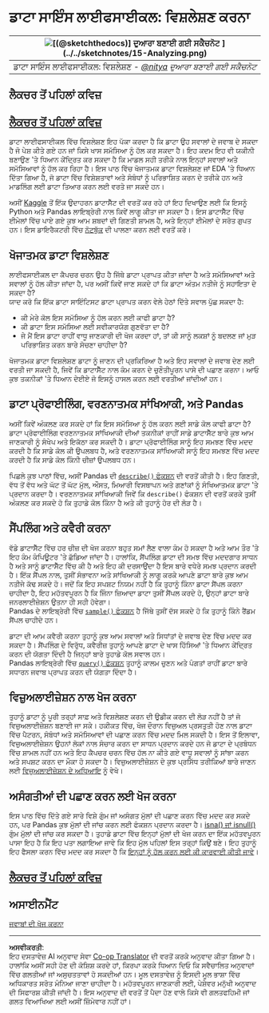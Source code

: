 <!--
CO_OP_TRANSLATOR_METADATA:
{
  "original_hash": "d92f57eb110dc7f765c05cbf0f837c77",
  "translation_date": "2025-08-27T18:01:53+00:00",
  "source_file": "4-Data-Science-Lifecycle/15-analyzing/README.md",
  "language_code": "pa"
}
-->
# ਡਾਟਾ ਸਾਇੰਸ ਲਾਈਫਸਾਈਕਲ: ਵਿਸ਼ਲੇਸ਼ਣ ਕਰਨਾ

|![ [(@sketchthedocs)] ਦੁਆਰਾ ਬਣਾਈ ਗਈ ਸਕੈਚਨੋਟ](https://sketchthedocs.dev) ](../../sketchnotes/15-Analyzing.png)|
|:---:|
| ਡਾਟਾ ਸਾਇੰਸ ਲਾਈਫਸਾਈਕਲ: ਵਿਸ਼ਲੇਸ਼ਣ - _[@nitya](https://twitter.com/nitya) ਦੁਆਰਾ ਬਣਾਈ ਗਈ ਸਕੈਚਨੋਟ_ |

## ਲੈਕਚਰ ਤੋਂ ਪਹਿਲਾਂ ਕਵਿਜ਼

## [ਲੈਕਚਰ ਤੋਂ ਪਹਿਲਾਂ ਕਵਿਜ਼](https://purple-hill-04aebfb03.1.azurestaticapps.net/quiz/28)

ਡਾਟਾ ਲਾਈਫਸਾਈਕਲ ਵਿੱਚ ਵਿਸ਼ਲੇਸ਼ਣ ਇਹ ਪੱਕਾ ਕਰਦਾ ਹੈ ਕਿ ਡਾਟਾ ਉਹ ਸਵਾਲਾਂ ਦੇ ਜਵਾਬ ਦੇ ਸਕਦਾ ਹੈ ਜੋ ਪੇਸ਼ ਕੀਤੇ ਗਏ ਹਨ ਜਾਂ ਕਿਸੇ ਖਾਸ ਸਮੱਸਿਆ ਨੂੰ ਹੱਲ ਕਰ ਸਕਦਾ ਹੈ। ਇਹ ਕਦਮ ਇਹ ਵੀ ਯਕੀਨੀ ਬਣਾਉਣ 'ਤੇ ਧਿਆਨ ਕੇਂਦ੍ਰਿਤ ਕਰ ਸਕਦਾ ਹੈ ਕਿ ਮਾਡਲ ਸਹੀ ਤਰੀਕੇ ਨਾਲ ਇਨ੍ਹਾਂ ਸਵਾਲਾਂ ਅਤੇ ਸਮੱਸਿਆਵਾਂ ਨੂੰ ਹੱਲ ਕਰ ਰਿਹਾ ਹੈ। ਇਸ ਪਾਠ ਵਿੱਚ ਖੋਜਾਤਮਕ ਡਾਟਾ ਵਿਸ਼ਲੇਸ਼ਣ ਜਾਂ EDA 'ਤੇ ਧਿਆਨ ਦਿੱਤਾ ਗਿਆ ਹੈ, ਜੋ ਡਾਟਾ ਵਿੱਚ ਵਿਸ਼ੇਸ਼ਤਾਵਾਂ ਅਤੇ ਸੰਬੰਧਾਂ ਨੂੰ ਪਰਿਭਾਸ਼ਿਤ ਕਰਨ ਦੇ ਤਰੀਕੇ ਹਨ ਅਤੇ ਮਾਡਲਿੰਗ ਲਈ ਡਾਟਾ ਤਿਆਰ ਕਰਨ ਲਈ ਵਰਤੇ ਜਾ ਸਕਦੇ ਹਨ।

ਅਸੀਂ [Kaggle](https://www.kaggle.com/balaka18/email-spam-classification-dataset-csv/version/1) ਤੋਂ ਇੱਕ ਉਦਾਹਰਨ ਡਾਟਾਸੈੱਟ ਦੀ ਵਰਤੋਂ ਕਰ ਰਹੇ ਹਾਂ ਇਹ ਦਿਖਾਉਣ ਲਈ ਕਿ ਇਸਨੂੰ Python ਅਤੇ Pandas ਲਾਇਬ੍ਰੇਰੀ ਨਾਲ ਕਿਵੇਂ ਲਾਗੂ ਕੀਤਾ ਜਾ ਸਕਦਾ ਹੈ। ਇਸ ਡਾਟਾਸੈੱਟ ਵਿੱਚ ਈਮੇਲਾਂ ਵਿੱਚ ਪਾਏ ਗਏ ਕੁਝ ਆਮ ਸ਼ਬਦਾਂ ਦੀ ਗਿਣਤੀ ਸ਼ਾਮਲ ਹੈ, ਅਤੇ ਇਨ੍ਹਾਂ ਈਮੇਲਾਂ ਦੇ ਸਰੋਤ ਗੁਪਤ ਹਨ। ਇਸ ਡਾਇਰੈਕਟਰੀ ਵਿੱਚ [ਨੋਟਬੁੱਕ](notebook.ipynb) ਦੀ ਪਾਲਣਾ ਕਰਨ ਲਈ ਵਰਤੋਂ ਕਰੋ।

## ਖੋਜਾਤਮਕ ਡਾਟਾ ਵਿਸ਼ਲੇਸ਼ਣ

ਲਾਈਫਸਾਈਕਲ ਦਾ ਕੈਪਚਰ ਚਰਨ ਉਹ ਹੈ ਜਿੱਥੇ ਡਾਟਾ ਪ੍ਰਾਪਤ ਕੀਤਾ ਜਾਂਦਾ ਹੈ ਅਤੇ ਸਮੱਸਿਆਵਾਂ ਅਤੇ ਸਵਾਲਾਂ ਨੂੰ ਹੱਲ ਕੀਤਾ ਜਾਂਦਾ ਹੈ, ਪਰ ਅਸੀਂ ਕਿਵੇਂ ਜਾਣ ਸਕਦੇ ਹਾਂ ਕਿ ਡਾਟਾ ਅੰਤਮ ਨਤੀਜੇ ਨੂੰ ਸਹਾਇਤਾ ਦੇ ਸਕਦਾ ਹੈ?  
ਯਾਦ ਕਰੋ ਕਿ ਇੱਕ ਡਾਟਾ ਸਾਇੰਟਿਸਟ ਡਾਟਾ ਪ੍ਰਾਪਤ ਕਰਨ ਵੇਲੇ ਹੇਠਾਂ ਦਿੱਤੇ ਸਵਾਲ ਪੁੱਛ ਸਕਦਾ ਹੈ:
- ਕੀ ਮੇਰੇ ਕੋਲ ਇਸ ਸਮੱਸਿਆ ਨੂੰ ਹੱਲ ਕਰਨ ਲਈ ਕਾਫੀ ਡਾਟਾ ਹੈ?
- ਕੀ ਡਾਟਾ ਇਸ ਸਮੱਸਿਆ ਲਈ ਸਵੀਕਾਰਯੋਗ ਗੁਣਵੱਤਾ ਦਾ ਹੈ?
- ਜੇ ਮੈਂ ਇਸ ਡਾਟਾ ਰਾਹੀਂ ਵਾਧੂ ਜਾਣਕਾਰੀ ਦੀ ਖੋਜ ਕਰਦਾ ਹਾਂ, ਤਾਂ ਕੀ ਸਾਨੂੰ ਲਕਸ਼ਾਂ ਨੂੰ ਬਦਲਣ ਜਾਂ ਮੁੜ ਪਰਿਭਾਸ਼ਿਤ ਕਰਨ ਬਾਰੇ ਸੋਚਣਾ ਚਾਹੀਦਾ ਹੈ?

ਖੋਜਾਤਮਕ ਡਾਟਾ ਵਿਸ਼ਲੇਸ਼ਣ ਡਾਟਾ ਨੂੰ ਜਾਣਨ ਦੀ ਪ੍ਰਕਿਰਿਆ ਹੈ ਅਤੇ ਇਹ ਸਵਾਲਾਂ ਦੇ ਜਵਾਬ ਦੇਣ ਲਈ ਵਰਤੀ ਜਾ ਸਕਦੀ ਹੈ, ਜਿਵੇਂ ਕਿ ਡਾਟਾਸੈੱਟ ਨਾਲ ਕੰਮ ਕਰਨ ਦੇ ਚੁਣੌਤੀਪੂਰਨ ਪਾਸੇ ਦੀ ਪਛਾਣ ਕਰਨਾ। ਆਓ ਕੁਝ ਤਕਨੀਕਾਂ 'ਤੇ ਧਿਆਨ ਦੇਈਏ ਜੋ ਇਸਨੂੰ ਹਾਸਲ ਕਰਨ ਲਈ ਵਰਤੀਆਂ ਜਾਂਦੀਆਂ ਹਨ।

## ਡਾਟਾ ਪ੍ਰੋਫਾਈਲਿੰਗ, ਵਰਣਨਾਤਮਕ ਸਾਂਖਿਆਕੀ, ਅਤੇ Pandas
ਅਸੀਂ ਕਿਵੇਂ ਅੰਕਲਣ ਕਰ ਸਕਦੇ ਹਾਂ ਕਿ ਇਸ ਸਮੱਸਿਆ ਨੂੰ ਹੱਲ ਕਰਨ ਲਈ ਸਾਡੇ ਕੋਲ ਕਾਫੀ ਡਾਟਾ ਹੈ? ਡਾਟਾ ਪ੍ਰੋਫਾਈਲਿੰਗ ਵਰਣਨਾਤਮਕ ਸਾਂਖਿਆਕੀ ਦੀਆਂ ਤਕਨੀਕਾਂ ਰਾਹੀਂ ਸਾਡੇ ਡਾਟਾਸੈੱਟ ਬਾਰੇ ਕੁਝ ਆਮ ਜਾਣਕਾਰੀ ਨੂੰ ਸੰਖੇਪ ਅਤੇ ਇਕੱਠਾ ਕਰ ਸਕਦੀ ਹੈ। ਡਾਟਾ ਪ੍ਰੋਫਾਈਲਿੰਗ ਸਾਨੂੰ ਇਹ ਸਮਝਣ ਵਿੱਚ ਮਦਦ ਕਰਦੀ ਹੈ ਕਿ ਸਾਡੇ ਕੋਲ ਕੀ ਉਪਲਬਧ ਹੈ, ਅਤੇ ਵਰਣਨਾਤਮਕ ਸਾਂਖਿਆਕੀ ਸਾਨੂੰ ਇਹ ਸਮਝਣ ਵਿੱਚ ਮਦਦ ਕਰਦੀ ਹੈ ਕਿ ਸਾਡੇ ਕੋਲ ਕਿੰਨੀ ਚੀਜ਼ਾਂ ਉਪਲਬਧ ਹਨ।

ਪਿਛਲੇ ਕੁਝ ਪਾਠਾਂ ਵਿੱਚ, ਅਸੀਂ Pandas ਦੀ [`describe()` ਫੰਕਸ਼ਨ](https://pandas.pydata.org/pandas-docs/stable/reference/api/pandas.DataFrame.describe.html) ਦੀ ਵਰਤੋਂ ਕੀਤੀ ਹੈ। ਇਹ ਗਿਣਤੀ, ਵੱਧ ਤੋਂ ਵੱਧ ਅਤੇ ਘੱਟ ਤੋਂ ਘੱਟ ਮੁੱਲ, ਔਸਤ, ਮਿਆਰੀ ਵਿਸਥਾਪਨ ਅਤੇ ਗਣਾਂਕਾਂ ਨੂੰ ਸੰਖਿਆਤਮਕ ਡਾਟਾ 'ਤੇ ਪ੍ਰਦਾਨ ਕਰਦਾ ਹੈ। ਵਰਣਨਾਤਮਕ ਸਾਂਖਿਆਕੀ ਜਿਵੇਂ ਕਿ `describe()` ਫੰਕਸ਼ਨ ਦੀ ਵਰਤੋਂ ਕਰਕੇ ਤੁਸੀਂ ਅੰਕਲਣ ਕਰ ਸਕਦੇ ਹੋ ਕਿ ਤੁਹਾਡੇ ਕੋਲ ਕਿੰਨਾ ਹੈ ਅਤੇ ਕੀ ਤੁਹਾਨੂੰ ਹੋਰ ਦੀ ਲੋੜ ਹੈ।

## ਸੈਂਪਲਿੰਗ ਅਤੇ ਕਵੈਰੀ ਕਰਨਾ
ਵੱਡੇ ਡਾਟਾਸੈੱਟ ਵਿੱਚ ਹਰ ਚੀਜ਼ ਦੀ ਖੋਜ ਕਰਨਾ ਬਹੁਤ ਸਮਾਂ ਲੈਣ ਵਾਲਾ ਕੰਮ ਹੋ ਸਕਦਾ ਹੈ ਅਤੇ ਆਮ ਤੌਰ 'ਤੇ ਇਹ ਕੰਮ ਕੰਪਿਊਟਰ 'ਤੇ ਛੱਡਿਆ ਜਾਂਦਾ ਹੈ। ਹਾਲਾਂਕਿ, ਸੈਂਪਲਿੰਗ ਡਾਟਾ ਦੀ ਸਮਝ ਵਿੱਚ ਮਦਦਗਾਰ ਸਾਧਨ ਹੈ ਅਤੇ ਸਾਨੂੰ ਡਾਟਾਸੈੱਟ ਵਿੱਚ ਕੀ ਹੈ ਅਤੇ ਇਹ ਕੀ ਦਰਸਾਉਂਦਾ ਹੈ ਇਸ ਬਾਰੇ ਵਧੇਰੇ ਸਮਝ ਪ੍ਰਦਾਨ ਕਰਦੀ ਹੈ। ਇੱਕ ਸੈਂਪਲ ਨਾਲ, ਤੁਸੀਂ ਸੰਭਾਵਨਾ ਅਤੇ ਸਾਂਖਿਆਕੀ ਨੂੰ ਲਾਗੂ ਕਰਕੇ ਆਪਣੇ ਡਾਟਾ ਬਾਰੇ ਕੁਝ ਆਮ ਨਤੀਜੇ ਕੱਢ ਸਕਦੇ ਹੋ। ਜਦੋਂ ਕਿ ਇਹ ਸਪਸ਼ਟ ਨਿਯਮ ਨਹੀਂ ਹੈ ਕਿ ਤੁਹਾਨੂੰ ਕਿੰਨਾ ਡਾਟਾ ਸੈਂਪਲ ਕਰਨਾ ਚਾਹੀਦਾ ਹੈ, ਇਹ ਮਹੱਤਵਪੂਰਨ ਹੈ ਕਿ ਜਿੰਨਾ ਜ਼ਿਆਦਾ ਡਾਟਾ ਤੁਸੀਂ ਸੈਂਪਲ ਕਰਦੇ ਹੋ, ਉਨ੍ਹਾਂ ਡਾਟਾ ਬਾਰੇ ਜਨਰਲਾਈਜ਼ੇਸ਼ਨ ਉਤਨਾ ਹੀ ਸਹੀ ਹੋਵੇਗਾ।  
Pandas ਦੇ ਲਾਇਬ੍ਰੇਰੀ ਵਿੱਚ [`sample()` ਫੰਕਸ਼ਨ](https://pandas.pydata.org/pandas-docs/stable/reference/api/pandas.DataFrame.sample.html) ਹੈ ਜਿੱਥੇ ਤੁਸੀਂ ਦੱਸ ਸਕਦੇ ਹੋ ਕਿ ਤੁਹਾਨੂੰ ਕਿੰਨੇ ਰੈਂਡਮ ਸੈਂਪਲ ਚਾਹੀਦੇ ਹਨ।

ਡਾਟਾ ਦੀ ਆਮ ਕਵੈਰੀ ਕਰਨਾ ਤੁਹਾਨੂੰ ਕੁਝ ਆਮ ਸਵਾਲਾਂ ਅਤੇ ਸਿਧਾਂਤਾਂ ਦੇ ਜਵਾਬ ਦੇਣ ਵਿੱਚ ਮਦਦ ਕਰ ਸਕਦਾ ਹੈ। ਸੈਂਪਲਿੰਗ ਦੇ ਵਿਰੁੱਧ, ਕਵੈਰੀਜ਼ ਤੁਹਾਨੂੰ ਆਪਣੇ ਡਾਟਾ ਦੇ ਖਾਸ ਹਿੱਸਿਆਂ 'ਤੇ ਧਿਆਨ ਕੇਂਦ੍ਰਿਤ ਕਰਨ ਦੀ ਯੋਗਤਾ ਦਿੰਦੀ ਹੈ ਜਿਨ੍ਹਾਂ ਬਾਰੇ ਤੁਹਾਡੇ ਕੋਲ ਸਵਾਲ ਹਨ।  
Pandas ਲਾਇਬ੍ਰੇਰੀ ਵਿੱਚ [`query()` ਫੰਕਸ਼ਨ](https://pandas.pydata.org/pandas-docs/stable/reference/api/pandas.DataFrame.query.html) ਤੁਹਾਨੂੰ ਕਾਲਮ ਚੁਣਨ ਅਤੇ ਪੰਗਤਾਂ ਰਾਹੀਂ ਡਾਟਾ ਬਾਰੇ ਸਧਾਰਨ ਜਵਾਬ ਪ੍ਰਾਪਤ ਕਰਨ ਦੀ ਯੋਗਤਾ ਦਿੰਦਾ ਹੈ।

## ਵਿਜ਼ੁਅਲਾਈਜ਼ੇਸ਼ਨ ਨਾਲ ਖੋਜ ਕਰਨਾ
ਤੁਹਾਨੂੰ ਡਾਟਾ ਨੂੰ ਪੂਰੀ ਤਰ੍ਹਾਂ ਸਾਫ਼ ਅਤੇ ਵਿਸ਼ਲੇਸ਼ਣ ਕਰਨ ਦੀ ਉਡੀਕ ਕਰਨ ਦੀ ਲੋੜ ਨਹੀਂ ਹੈ ਤਾਂ ਜੋ ਵਿਜ਼ੁਅਲਾਈਜ਼ੇਸ਼ਨ ਬਣਾਈ ਜਾ ਸਕੇ। ਹਕੀਕਤ ਵਿੱਚ, ਖੋਜ ਦੌਰਾਨ ਵਿਜ਼ੁਅਲ ਪ੍ਰਸਤੁਤੀ ਹੋਣ ਨਾਲ ਡਾਟਾ ਵਿੱਚ ਪੈਟਰਨ, ਸੰਬੰਧਾਂ ਅਤੇ ਸਮੱਸਿਆਵਾਂ ਦੀ ਪਛਾਣ ਕਰਨ ਵਿੱਚ ਮਦਦ ਮਿਲ ਸਕਦੀ ਹੈ। ਇਸ ਤੋਂ ਇਲਾਵਾ, ਵਿਜ਼ੁਅਲਾਈਜ਼ੇਸ਼ਨ ਉਹਨਾਂ ਲੋਕਾਂ ਨਾਲ ਸੰਚਾਰ ਕਰਨ ਦਾ ਸਾਧਨ ਪ੍ਰਦਾਨ ਕਰਦੇ ਹਨ ਜੋ ਡਾਟਾ ਦੇ ਪ੍ਰਬੰਧਨ ਵਿੱਚ ਸ਼ਾਮਲ ਨਹੀਂ ਹਨ ਅਤੇ ਇਹ ਕੈਪਚਰ ਚਰਨ ਵਿੱਚ ਹੱਲ ਨਾ ਕੀਤੇ ਗਏ ਵਾਧੂ ਸਵਾਲਾਂ ਨੂੰ ਸਾਂਝਾ ਕਰਨ ਅਤੇ ਸਪਸ਼ਟ ਕਰਨ ਦਾ ਮੌਕਾ ਹੋ ਸਕਦਾ ਹੈ। ਵਿਜ਼ੁਅਲਾਈਜ਼ੇਸ਼ਨ ਦੇ ਕੁਝ ਪ੍ਰਸਿੱਧ ਤਰੀਕਿਆਂ ਬਾਰੇ ਜਾਣਨ ਲਈ [ਵਿਜ਼ੁਅਲਾਈਜ਼ੇਸ਼ਨ ਦੇ ਅਧਿਆਇ](../../../../../../../../../3-Data-Visualization) ਨੂੰ ਵੇਖੋ।

## ਅਸੰਗਤੀਆਂ ਦੀ ਪਛਾਣ ਕਰਨ ਲਈ ਖੋਜ ਕਰਨਾ
ਇਸ ਪਾਠ ਵਿੱਚ ਦਿੱਤੇ ਗਏ ਸਾਰੇ ਵਿਸ਼ੇ ਗੁੰਮ ਜਾਂ ਅਸੰਗਤ ਮੁੱਲਾਂ ਦੀ ਪਛਾਣ ਕਰਨ ਵਿੱਚ ਮਦਦ ਕਰ ਸਕਦੇ ਹਨ, ਪਰ Pandas ਕੁਝ ਮੁੱਲਾਂ ਦੀ ਜਾਂਚ ਕਰਨ ਲਈ ਫੰਕਸ਼ਨ ਪ੍ਰਦਾਨ ਕਰਦਾ ਹੈ। [isna() ਜਾਂ isnull()](https://pandas.pydata.org/pandas-docs/stable/reference/api/pandas.isna.html) ਗੁੰਮ ਮੁੱਲਾਂ ਦੀ ਜਾਂਚ ਕਰ ਸਕਦਾ ਹੈ। ਤੁਹਾਡੇ ਡਾਟਾ ਵਿੱਚ ਇਨ੍ਹਾਂ ਮੁੱਲਾਂ ਦੀ ਖੋਜ ਕਰਨ ਦਾ ਇੱਕ ਮਹੱਤਵਪੂਰਨ ਪਾਸਾ ਇਹ ਹੈ ਕਿ ਇਹ ਪਤਾ ਲਗਾਇਆ ਜਾਵੇ ਕਿ ਇਹ ਮੁੱਲ ਪਹਿਲਾਂ ਇਸ ਤਰ੍ਹਾਂ ਕਿਉਂ ਬਣੇ। ਇਹ ਤੁਹਾਨੂੰ ਇਹ ਫੈਸਲਾ ਕਰਨ ਵਿੱਚ ਮਦਦ ਕਰ ਸਕਦਾ ਹੈ ਕਿ [ਇਨ੍ਹਾਂ ਨੂੰ ਹੱਲ ਕਰਨ ਲਈ ਕੀ ਕਾਰਵਾਈ ਕੀਤੀ ਜਾਵੇ](/2-Working-With-Data/08-data-preparation/notebook.ipynb)।

## [ਲੈਕਚਰ ਤੋਂ ਪਹਿਲਾਂ ਕਵਿਜ਼](https://purple-hill-04aebfb03.1.azurestaticapps.net/quiz/27)

## ਅਸਾਈਨਮੈਂਟ

[ਜਵਾਬਾਂ ਦੀ ਖੋਜ ਕਰਨਾ](assignment.md)

---

**ਅਸਵੀਕਰਤੀ**:  
ਇਹ ਦਸਤਾਵੇਜ਼ AI ਅਨੁਵਾਦ ਸੇਵਾ [Co-op Translator](https://github.com/Azure/co-op-translator) ਦੀ ਵਰਤੋਂ ਕਰਕੇ ਅਨੁਵਾਦ ਕੀਤਾ ਗਿਆ ਹੈ। ਹਾਲਾਂਕਿ ਅਸੀਂ ਸਹੀ ਹੋਣ ਦੀ ਕੋਸ਼ਿਸ਼ ਕਰਦੇ ਹਾਂ, ਕਿਰਪਾ ਕਰਕੇ ਧਿਆਨ ਦਿਓ ਕਿ ਸਵੈਚਾਲਿਤ ਅਨੁਵਾਦਾਂ ਵਿੱਚ ਗਲਤੀਆਂ ਜਾਂ ਅਸੁਚਤਤਾਵਾਂ ਹੋ ਸਕਦੀਆਂ ਹਨ। ਮੂਲ ਦਸਤਾਵੇਜ਼ ਨੂੰ ਇਸਦੀ ਮੂਲ ਭਾਸ਼ਾ ਵਿੱਚ ਅਧਿਕਾਰਤ ਸਰੋਤ ਮੰਨਿਆ ਜਾਣਾ ਚਾਹੀਦਾ ਹੈ। ਮਹੱਤਵਪੂਰਨ ਜਾਣਕਾਰੀ ਲਈ, ਪੇਸ਼ੇਵਰ ਮਨੁੱਖੀ ਅਨੁਵਾਦ ਦੀ ਸਿਫਾਰਸ਼ ਕੀਤੀ ਜਾਂਦੀ ਹੈ। ਇਸ ਅਨੁਵਾਦ ਦੀ ਵਰਤੋਂ ਤੋਂ ਪੈਦਾ ਹੋਣ ਵਾਲੇ ਕਿਸੇ ਵੀ ਗਲਤਫਹਿਮੀ ਜਾਂ ਗਲਤ ਵਿਆਖਿਆ ਲਈ ਅਸੀਂ ਜ਼ਿੰਮੇਵਾਰ ਨਹੀਂ ਹਾਂ।